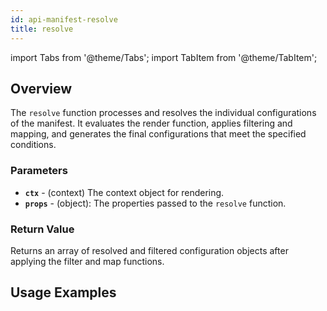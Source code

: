 ```yaml
---
id: api-manifest-resolve
title: resolve
---
```


import Tabs from '@theme/Tabs';
import TabItem from '@theme/TabItem';



## Overview
The `resolve` function processes and resolves the individual configurations of the manifest. It evaluates the render function, applies filtering and mapping, and generates the final configurations that meet the specified conditions.

### Parameters
- **`ctx`** - (context) The context object for rendering.
- **`props`** - (object): The properties passed to the `resolve` function.


### Return Value
Returns an array of resolved and filtered configuration objects after applying the filter and map functions.

## Usage Examples